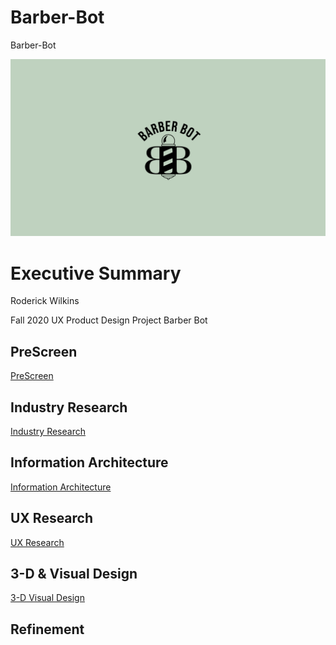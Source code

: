 # Barber-Bot
Barber-Bot

<img src="images/logo.png">

# Executive Summary

Roderick Wilkins


Fall 2020 UX Product Design Project
Barber Bot


## PreScreen 
[PreScreen](https://github.com/maubanel/Barber-Bot/blob/master/prescreen.md)

## Industry Research
[Industry Research](https://github.com/maubanel/Barber-Bot/blob/master/IndustryResearch.md)

## Information Architecture
[Information Architecture](https://github.com/maubanel/Barber-Bot/blob/master/InformationArchitecture.md)

## UX Research

[UX Research](UXResearch.md)


## 3-D & Visual Design
[3-D Visual Design](3dvisualdesign.md)

## Refinement 
